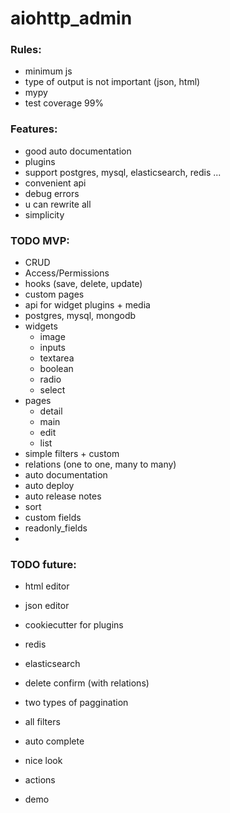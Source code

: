 # aiohttp_admin

### Rules:

- minimum js
- type of output is not important (json, html)
- mypy
- test coverage 99%


### Features:

- good auto documentation
- plugins
- support postgres, mysql, elasticsearch, redis ...
- convenient api
- debug errors
- u can rewrite all
- simplicity


### TODO MVP:

- CRUD
- Access/Permissions
- hooks (save, delete, update)
- custom pages
- api for widget plugins + media
- postgres, mysql, mongodb
- widgets
    - image
    - inputs
    - textarea
    - boolean
    - radio
    - select
- pages
    - detail
    - main
    - edit
    - list
- simple filters + custom
- relations (one to one, many to many)
- auto documentation
- auto deploy
- auto release notes
- sort
- custom fields
- readonly_fields
- 


### TODO future:
- html editor
- json editor
- cookiecutter for plugins
- redis
- elasticsearch

- delete confirm (with relations)
- two types of paggination
- all filters
- auto complete
- nice look
- actions
- demo

